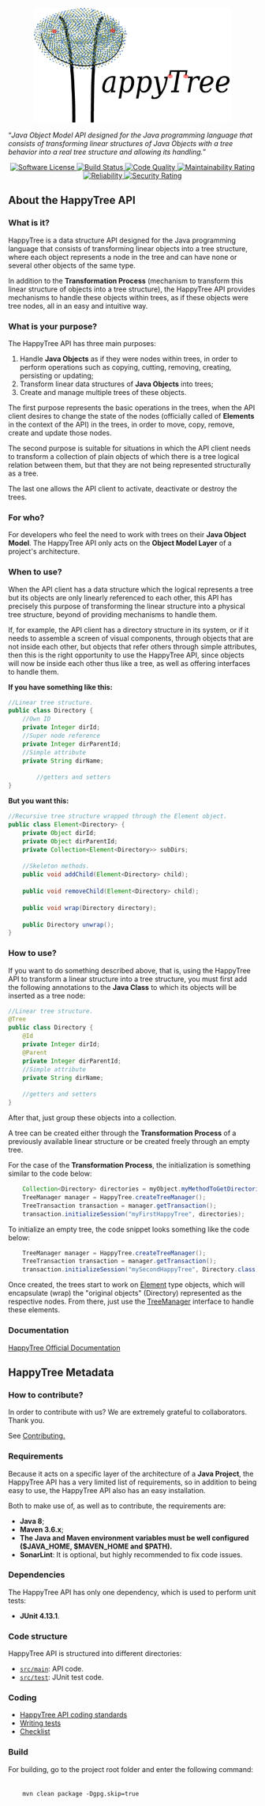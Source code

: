 
<p align="center">
  <a href="https://happytreeapi.vercel.app/" target="_blank" >
    <img alt="HappyTree API" src="./.github/resources/happytree_logo.png" width="400" />
  </a>
</p>

“*Java Object Model API designed for the Java programming language that consists of transforming linear structures of Java Objects with a tree behavior into a real tree structure and allowing its handling.*”


<p align="center">
    <a href="LICENSE" target="_blank">
        <img alt="Software License" src="https://img.shields.io/github/license/madzera/happytree">
    </a>
    <a href="https://github.com/madzera/happytree/actions?query=workflow%3ABuild" target="_blank">
        <img alt="Build Status" src="https://github.com/madzera/happytree/workflows/Build/badge.svg">
    </a>
    <a href="https://sonarcloud.io/dashboard?id=madzera_happytree" target="_blank">
        <img alt="Code Quality" src="https://sonarcloud.io/api/project_badges/measure?project=madzera_happytree&metric=alert_status">
    </a>
    <a href="https://sonarcloud.io/dashboard?id=madzera_happytree" target="_blank">
        <img alt="Maintainability Rating" src="https://sonarcloud.io/api/project_badges/measure?project=madzera_happytree&metric=sqale_rating">
    </a>
    <a href="https://sonarcloud.io/dashboard?id=madzera_happytree" target="_blank">
        <img alt="Reliability" src="https://sonarcloud.io/api/project_badges/measure?project=madzera_happytree&metric=reliability_rating">
    </a>
    <a href="https://sonarcloud.io/dashboard?id=madzera_happytree" target="_blank">
        <img alt="Security Rating" src="https://sonarcloud.io/api/project_badges/measure?project=madzera_happytree&metric=security_rating">
    </a>
</p>


## About the HappyTree API

### What is it?

HappyTree is a data structure API designed for the Java programming 
language that consists of transforming linear objects into a tree 
structure, where each object represents a node in the tree and can 
have none or several other objects of the same type.

In addition to the **Transformation Process** (mechanism to
transform this linear structure of objects into a tree structure),
the HappyTree API provides mechanisms to handle these objects within
trees, as if these objects were tree nodes, all in an easy and
intuitive way.

### What is your purpose?

The HappyTree API has three main purposes:

<ol>
<li>Handle <b>Java Objects</b> as if they were nodes within trees, in
 order to perform operations such as copying, cutting, removing,
 creating, persisting or updating;</li>
<li>Transform linear data structures of <b>Java Objects</b> into
 trees;</li>
 <li>Create and manage multiple trees of these objects.</li>
</ol>

The first purpose represents the basic operations in the trees, when
the API client desires to change the state of the nodes (officially
called of **Elements** in the context of the API) in the trees, in
order to move, copy, remove, create and update those nodes.

The second purpose is suitable for situations in which the API client
needs to transform a collection of plain objects of which there is a
tree logical relation between them, but that they are not being
represented structurally as a tree.

The last one allows the API client to activate, deactivate or destroy
the trees.

### For who?

For developers who feel the need to work with trees on their
**Java Object Model**. The HappyTree API only acts on the
**Object Model Layer** of a project's architecture.

### When to use?

When the API client has a data structure which the logical represents
a tree but its objects are only linearly referenced to each other,
this API has precisely this purpose of transforming the linear
structure into a physical tree structure, beyond of providing
mechanisms to handle them.

If, for example, the API client has a directory structure in its 
system, or if it needs to assemble a screen of visual components, 
through objects that are not inside each other, but objects that 
refer others through simple attributes, then this is the right 
opportunity to use the HappyTree API, since objects will now be
inside each other thus like a tree, as well as offering interfaces
to handle them.

<b>If you have something like this:</b><br>

```java
//Linear tree structure.  
public class Directory {
	//Own ID
	private Integer dirId;
	//Super node reference
	private Integer dirParentId;
	//Simple attribute
	private String dirName;
	
		//getters and setters
}  
```

<b>But you want this:</b><br>

```java
//Recursive tree structure wrapped through the Element object.
public class Element<Directory> {
	private Object dirId;
	private Object dirParentId;
	private Collection<Element<Directory>> subDirs;
	
	//Skeleton methods.
	public void addChild(Element<Directory> child);
	
	public void removeChild(Element<Directory> child);
	
	public void wrap(Directory directory);
	
	public Directory unwrap();
}
```

### How to use?

If you want to do something described above, that is, using the
HappyTree API to transform a linear structure into a tree structure,
you must first add the following annotations to the **Java Class**
to which its objects will be inserted as a tree node:

```java
//Linear tree structure.
@Tree
public class Directory {
	@Id
	private Integer dirId;
	@Parent
	private Integer dirParentId;
	//Simple attribute
	private String dirName;
	
	//getters and setters
}
```

After that, just group these objects into a collection.

A tree can be created either through the **Transformation Process**
of a previously available linear structure or be created freely
through an empty tree.

For the case of the **Transformation Process**, the initialization is
something similar to the code below:

```java
	Collection<Directory> directories = myObject.myMethodToGetDirectories();
	TreeManager manager = HappyTree.createTreeManager();
	TreeTransaction transaction = manager.getTransaction();
	transaction.initializeSession("myFirstHappyTree", directories);
```

To initialize an empty tree, the code snippet looks something like
the code below:

```java
	TreeManager manager = HappyTree.createTreeManager();
	TreeTransaction transaction = manager.getTransaction();
	transaction.initializeSession("mySecondHappyTree", Directory.class);
```

Once created, the trees start to work on
[Element](./src/main/java/com/madzera/happytree/Element.java)
type objects, which will encapsulate (wrap) the "original objects"
(Directory) represented as the respective nodes. From there, just use the
[TreeManager](./src/main/java/com/madzera/happytree/TreeManager.java)
interface to handle these elements.

### Documentation

[HappyTree Official Documentation](https://happytreeapi.vercel.app/happytree-1.0.0.pdf)
 

## HappyTree Metadata


### How to contribute?

In order to contribute with us?
We are extremely grateful to collaborators.
Thank you.

See [Contributing.](./.github/CONTRIBUTING.md)

<a name="techs"></a>

### Requirements


Because it acts on a specific layer of the architecture of a
**Java Project**, the HappyTree API has a very limited list of
requirements, so in addition to being easy to use, the HappyTree API
also has an easy installation.

Both to make use of, as well as to contribute, the requirements are:

* **Java 8**;
* **Maven 3.6.x**;
* **The Java and Maven environment variables must be well configured ($JAVA_HOME, $MAVEN_HOME and $PATH).**
* **SonarLint**: It is optional, but highly recommended to fix code
 issues.

### Dependencies

The HappyTree API has only one dependency, which is used to perform
unit tests:

* **JUnit 4.13.1**.

### Code structure

HappyTree API is structured into different directories:

- [`src/main`](./src/main/java/com/madzera/happytree): API code.
- [`src/test`](./src/test/java/com/madzera/happytree): JUnit test code.

### Coding

* [HappyTree API coding standards](/.github/coding/CODING_STANDARDS.md)
* [Writing tests](/.github/coding/WRITING_TESTS.md)
* [Checklist](/.github/coding/CHECKLIST.md)

### Build

For building, go to the project root folder and enter the following
command:

<code>
	mvn clean package -Dgpg.skip=true
</code>
